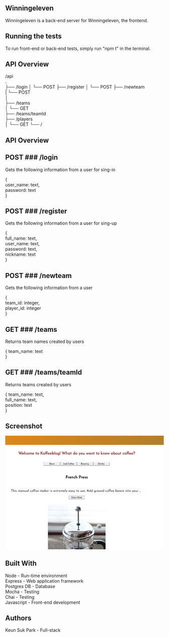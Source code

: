 ## Winningeleven

Winningeleven is a back-end server for Winningeleven, the frontend.

## Running the tests

To run front-end or back-end tests, simply run "npm t" in the terminal.

## API Overview

/api  
.  
├── /login
│ └── POST
├── /register
│ └── POST
├── /newteam  
| └── POST  
│  
├── /teams  
│ └── GET  
├── /teams/teamId  
├── /players  
│ └── GET
└── /

## API Overview

## POST ### /login

Gets the following information from a user for sing-in

{  
 user_name: text,  
password: text  
}

## POST ### /register

Gets the following information from a user for sing-up

{  
 full_name: text,  
 user_name: text,  
password: text,  
nickname: text  
}

## POST ### /newteam

Gets the following information from a user

{  
 team_id: integer,  
player_id: integer  
}

## GET ### /teams

Returns team names created by users

{
team_name: text  
}

## GET ### /teams/teamId

Returns teams created by users

{
team_name: text,  
 full_name: text,  
 position: text  
}

## Screenshot

![koffeeblog screenshot](https://github.com/mujp13/koffee_blog_fs/blob/master/github_screenshot.PNG)

## Built With

Node - Run-time environment  
Express - Web application framework  
Postgres DB - Database  
Mocha - Testing  
Chai - Testing  
Javascript - Front-end development

## Authors

Keun Suk Park - Full-stack
